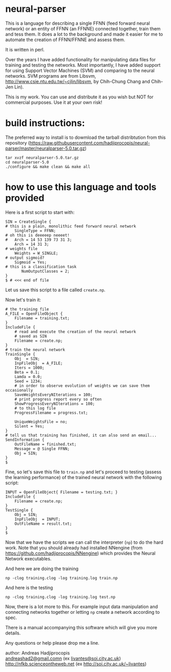 # neural-parser
This is a language for describing a single FFNN (feed forward neural network)
or an entity of FFNN (an FFNNE) connected together, train them
and tess them. It does a lot to the background and made it
easier for me to automate the creation of FFNN/FFNNE and assess them.

It is written in perl.

Over the years I have added functionality for manipulating data files
for training and testing the networks. Most importantly, I have added
support for using Support Vector Machines (SVM) and comparing to
the neural networks.
SVM programs are from Libsvm,
http://www.csie.ntu.edu.tw/~cjlin/libsvm, by
Chih-Chung Chang and Chih-Jen Lin).

This is my work. You can use and distribute it as you wish but NOT
for commercial purposes. Use it at your own risk!

# build instructions:
The preferred way to install is to dowmload the tarball distribtution
from this repository (https://raw.githubusercontent.com/hadjiprocopis/neural-parser/master/neuralparser-5.0.tar.gz)
```
tar xvzf neuralparser-5.0.tar.gz
cd neuralparser-5.0
./configure && make clean && make all
```

# how to use this language and tools provided
Here is a first script to start with:
```
SIN = CreateSingle {
# this is a plain, monolithic feed forward neural network
	SingleType = FFNN;
# oh this is deeeeep neeeet!
#	Arch = 14 53 139 73 31 3;
	Arch = 14 31 3;
# weights file
	Weights = W_SINGLE;
# output sigmoid?
	Sigmoid = Yes;
# this is a classification task
       NumOutputClasses = 2;
}
$ # <<< end of file
```
Let us save this script to a file called ```create.np```.

Now let's train it:
```
# the training file
A_FILE = OpenFileObject {
	Filename = training.txt;
}
IncludeFile {
	# read and execute the creation of the neural network
	# saved as SIN
	Filename = create.np;
}
# train the neural network
TrainSingle {
	Obj  = SIN;
	InpFileObj  = A_FILE;
	Iters = 1000;
	Beta = 0.1;
	Lamda = 0.0;
	Seed = 1234;
	# in order to observe evolution of weights we can save them occasionally
	SaveWeightsEveryNIterations = 100;
	# print progress report every so often
	ShowProgressEveryNIterations = 100;
	# to this log file
	ProgressFilename = progress.txt;

	UniqueWeightsFile = no;
	Silent = Yes;
}
# tell us that training has finished, it can also send an email...
SendInformation {
	OutFileName = finished.txt;
	Message = @ Single FFNN;
	Obj = SIN;
}
$
```
Fine, so let's save this file to `train.np` and let's proceed
to testing (assess the learning performance) of the trained
neural network with the following script:
```
INPUT = OpenFileObject{ Filename = testing.txt; }
IncludeFile {				     
	Filename = create.np;
}
TestSingle {
	Obj = SIN;
	InpFileObj  = INPUT;
	OutFileName = result.txt;
}
$
```

Now that we have the scripts we can call the interpreter (```np```)
to do the hard work. Note that you should already had installed
NNengine (from https://github.com/hadjiprocopis/NNengine) which
provides the Neural Network executables.

And here we are doing the training
```
np -clog training.clog -log training.log train.np
```

And here is the testing
```
np -clog training.clog -log training.log test.np
```

Now, there is a lot more to this. For example
input data manipulation and connecting
networks together or letting ```np``` create
a network according to spec.

There is a manual accompanying this software
which will give you more details.

Any questions or help please drop me a line.

author: Andreas Hadjiprocopis<br/>
andreashad2@gmail.comn (ex livantes@soi.city.ac.uk)<br/>
http://nfkb.scienceontheweb.net (ex http://soi.city.ac.uk/~livantes)<br/>

